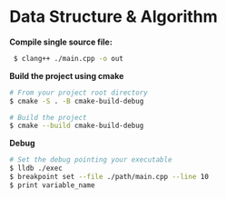 # Data Structure & Algorithm

<b> Compile single source file:</b>

```bash
 $ clang++ ./main.cpp -o out   
```

<b> Build the project using cmake</b>

```bash
# From your project root directory
$ cmake -S . -B cmake-build-debug

# Build the project
$ cmake --build cmake-build-debug

```

<b> Debug </b>

```bash
# Set the debug pointing your executable
$ lldb ./exec
$ breakpoint set --file ./path/main.cpp --line 10
$ print variable_name


```
